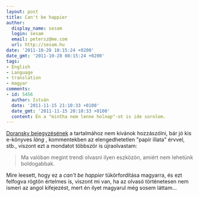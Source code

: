 ```yaml
---
layout: post
title: Can't be happier
author:
  display_name: sesam
  login: sesam
  email: petersz@me.com
  url: http://sesam.hu
date: '2011-10-28 10:15:24 +0200'
date_gmt: '2011-10-28 08:15:24 +0200'
tags:
- English
- Language
- translation
- magyar
comments:
- id: 5456
  author: István
  date: '2011-11-15 21:10:33 +0100'
  date_gmt: '2011-11-15 20:10:33 +0100'
  content: Én a "mintha nem lenne holnap"-ot is ide sorolom.
---
```


[Doransky bejegyzésének](http://doransky.posterous.com/az-amazon-lenne-az-uj-apple) a tartalmához nem kívánok hozzászólni, bár jó kis e-könyves _láng_ , kommentekben az elengedhetetlen "papír illata" érvvel, stb., viszont ezt a mondatot többször is újraolvastam:

> Ma valóban megint trendi olvasni ilyen eszközön, amiért nem lehetünk boldogabbak.

Mire leesett, hogy ez a _can't be happier_ tükörfordítása magyarra, és ezt felfogva rögtön értelmes is, viszont mi van, ha az olvasó történetesen nem ismeri az angol kifejezést, mert én ilyet magyarul még sosem láttam...
